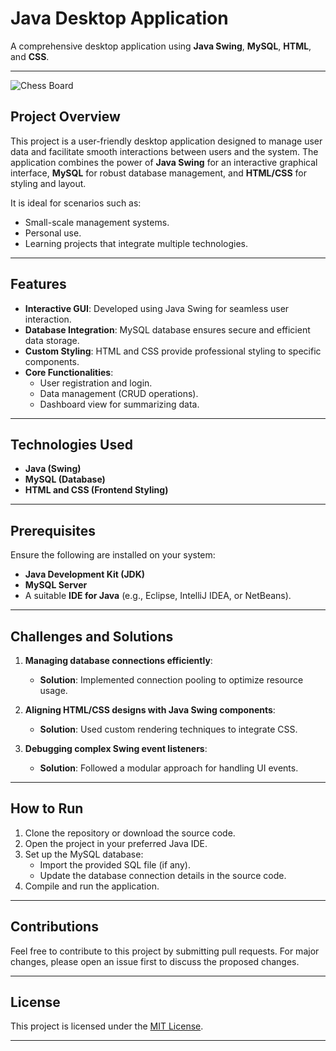 # Java Desktop Application  

A comprehensive desktop application using **Java Swing**, **MySQL**, **HTML**, and **CSS**.  

---

![Chess Board]([https://example.com/image.png](https://raw.githubusercontent.com/ankitvishwakarma91/Chess-Game/refs/heads/master/res/templates/image.png))


## Project Overview  

This project is a user-friendly desktop application designed to manage user data and facilitate smooth interactions between users and the system. The application combines the power of **Java Swing** for an interactive graphical interface, **MySQL** for robust database management, and **HTML/CSS** for styling and layout.  

It is ideal for scenarios such as:  
- Small-scale management systems.  
- Personal use.  
- Learning projects that integrate multiple technologies.  

---

## Features  

- **Interactive GUI**: Developed using Java Swing for seamless user interaction.  
- **Database Integration**: MySQL database ensures secure and efficient data storage.  
- **Custom Styling**: HTML and CSS provide professional styling to specific components.  
- **Core Functionalities**:  
  - User registration and login.  
  - Data management (CRUD operations).  
  - Dashboard view for summarizing data.  

---

## Technologies Used  

- **Java (Swing)**  
- **MySQL (Database)**  
- **HTML and CSS (Frontend Styling)**  

---

## Prerequisites  

Ensure the following are installed on your system:  
- **Java Development Kit (JDK)**  
- **MySQL Server**  
- A suitable **IDE for Java** (e.g., Eclipse, IntelliJ IDEA, or NetBeans).  

---

## Challenges and Solutions  

1. **Managing database connections efficiently**:  
   - **Solution**: Implemented connection pooling to optimize resource usage.  

2. **Aligning HTML/CSS designs with Java Swing components**:  
   - **Solution**: Used custom rendering techniques to integrate CSS.  

3. **Debugging complex Swing event listeners**:  
   - **Solution**: Followed a modular approach for handling UI events.  

---

## How to Run  

1. Clone the repository or download the source code.  
2. Open the project in your preferred Java IDE.  
3. Set up the MySQL database:  
   - Import the provided SQL file (if any).  
   - Update the database connection details in the source code.  
4. Compile and run the application.  

---

## Contributions  

Feel free to contribute to this project by submitting pull requests. For major changes, please open an issue first to discuss the proposed changes.  

---

## License  

This project is licensed under the [MIT License](LICENSE).  

---  

